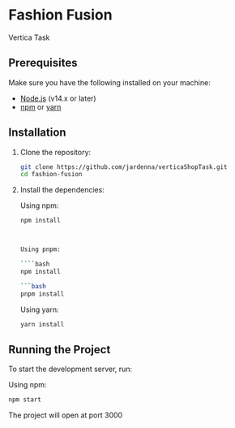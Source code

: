 # Fashion Fusion

Vertica Task

## Prerequisites

Make sure you have the following installed on your machine:

- [Node.js](https://nodejs.org/en/) (v14.x or later)
- [npm](https://www.npmjs.com/) or [yarn](https://yarnpkg.com/)

## Installation

1. Clone the repository:

   ```bash
   git clone https://github.com/jardenna/verticaShopTask.git
   cd fashion-fusion
   ```

2. Install the dependencies:

   Using npm:

   ````bash
   npm install



   Using pnpm:

   ````bash
   npm install

   ```bash
   pnpm install
   ````

   Using yarn:

   ```bash
   yarn install
   ```

## Running the Project

To start the development server, run:

Using npm:

```bash
npm start
```

The project will open at port 3000
